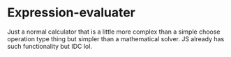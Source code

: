 # Expression-evaluater
Just a normal calculator that is a little more complex than a simple choose operation type thing but simpler than a mathematical solver.
JS already has such functionality but IDC lol.
